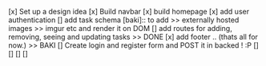 [x] Set up a design idea
[x] Build navbar 
[x] build homepage
[x] add user authentication
[] add task schema [baki]:: to add >> externally hosted images >> imgur etc and render it on DOM
[] add routes for adding, removing, seeing and updating tasks >> DONE 
[x] add footer .. (thats all for now.) >> BAKI
[] Create login and register form and POST it in backed ! :P
[]
[]
[]
[]
